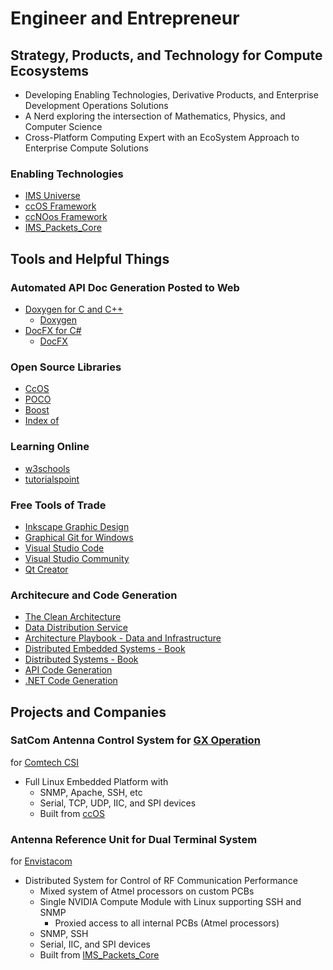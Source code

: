 # Engineer and Entrepreneur
## Strategy, Products, and Technology for Compute Ecosystems
- Developing Enabling Technologies, Derivative Products, and Enterprise Development Operations Solutions
- A Nerd exploring the intersection of Mathematics, Physics, and Computer Science
- Cross-Platform Computing Expert with an EcoSystem Approach to Enterprise Compute Solutions
### Enabling Technologies
- [IMS Universe](https://github.com/inmechasol/ims#an-enterprise-solution)
- [ccOS Framework](https://github.com/InMechaSol/ccOS#ccos-extends-ccnoos)
- [ccNOos Framework](https://github.com/InMechaSol/ccNOos#ccnoos---build-portable-microcontroller-applications)
- [IMS_Packets_Core](https://inmechasol.com/IMS_Packets_Core/index.html)

## Tools and Helpful Things

### Automated API Doc Generation Posted to Web
- [Doxygen for C and C++](https://inmechasol.com/)
  - [Doxygen](https://www.doxygen.nl/index.html)
- [DocFX for C#](https://gse79.github.io/)
  - [DocFX](https://dotnet.github.io/docfx/)
  
### Open Source Libraries
- [CcOS](https://github.com/AndyD87/CcOS)
- [POCO](https://pocoproject.org/#usecases)
- [Boost](https://www.boost.org/)
- [Index of](https://en.cppreference.com/w/cpp/links/libs)

### Learning Online
- [w3schools](https://www.w3schools.com/)
- [tutorialspoint](https://www.tutorialspoint.com/index.htm)

### Free Tools of Trade
- [Inkscape Graphic Design](https://inkscape.org/)
- [Graphical Git for Windows](https://tortoisegit.org/)
- [Visual Studio Code](https://code.visualstudio.com/)
- [Visual Studio Community](https://visualstudio.microsoft.com/vs/community/)
- [Qt Creator](https://www.qt.io/product/development-tools)



### Architecure and Code Generation
- [The Clean Architecture](https://www.freecodecamp.org/news/a-quick-introduction-to-clean-architecture-990c014448d2/)
- [Data Distribution Service](https://opendds.org/)
- [Architecture Playbook - Data and Infrastructure](https://github.com/nocomplexity/ArchitecturePlaybook)
- [Distributed Embedded Systems - Book](https://link.springer.com/book/10.1007/978-0-387-35409-5)  
- [Distributed Systems - Book](https://go.lightbend.com/designing-reactive-systems-role-of-actor-model)
- [API Code Generation](https://editor.swagger.io/)
- [.NET Code Generation](https://www.codesmithtools.com/product/generator)


## Projects and Companies

### SatCom Antenna Control System for [GX Operation](https://www.inmarsat.com/en/solutions-services/global-xpress.html)
for [Comtech CSI](https://comtechsystems.com/)
- Full Linux Embedded Platform with
  - SNMP, Apache, SSH, etc
  - Serial, TCP, UDP, IIC, and SPI devices
  - Built from [ccOS](https://github.com/InMechaSol/ccOS#ccos-extends-ccnoos)
  
### Antenna Reference Unit for Dual Terminal System []()
for [Envistacom](https://www.envistacom.com/)
- Distributed System for Control of RF Communication Performance
  - Mixed system of Atmel processors on custom PCBs
  - Single NVIDIA Compute Module with Linux supporting SSH and SNMP
    - Proxied access to all internal PCBs (Atmel processors)
  - SNMP, SSH
  - Serial, IIC, and SPI devices
  - Built from [IMS_Packets_Core](https://inmechasol.com/IMS_Packets_Core/index.html)
